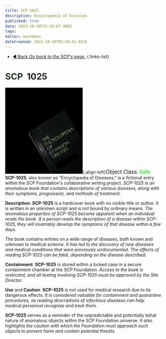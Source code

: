 ```yaml
---
title: SCP-1025
description: Encyclopedia of Diseases
published: true
date: 2023-10-18T15:34:07.968Z
tags: 
editor: markdown
dateCreated: 2023-10-18T05:56:41.012Z
---
```


- [:arrow_backward: Back *Go back to the SCP's page.*](/en/game/scps#scps)
{.links-list}
# <font color="#223322">SCP</font><font color="white">-</font><font color="#1c2622">1025</font>
![1025.webp](/images/roles/1025.webp){.align-left}<big>Object Class</big>: <font color="#04f504"><big>Safe</big></font>
**SCP-1025**, also known as "Encyclopedia of Diseases," is a fictional entry within the SCP Foundation's collaborative writing project. *SCP-1025 is an anomalous book that contains descriptions of various diseases, along with their symptoms, progression, and methods of treatment.*

**Description**:
**SCP-1025** is a hardcover book with no visible title or author. It is written in an unknown script and is not bound by ordinary means. *The anomalous properties of SCP-1025 become apparent when an individual reads the book. If a person reads the description of a disease within SCP-1025, they will invariably develop the symptoms of that disease within a few days.*

The book contains entries on a wide range of diseases, both known and unknown to medical science. *It has led to the discovery of new diseases and medical conditions that were previously undocumented. The effects of reading SCP-1025 can be fatal, depending on the disease described.*

**Containment**:
**SCP-1025** is stored within a locked case in a secure containment chamber at the SCP Foundation. *Access to the book is restricted, and all testing involving SCP-1025 must be approved by the Site Director.*

**Use** and **Caution**:
**SCP-1025** is not used for medical research due to its dangerous effects. *It is considered valuable for containment and quarantine procedures, as reading descriptions of infectious diseases can help medical personnel recognize and treat them.*

**SCP-1025** serves as a reminder of the unpredictable and potentially lethal nature of anomalous objects within the SCP Foundation universe. *It also highlights the caution with which the Foundation must approach such objects to prevent harm and contain potential threats.*




